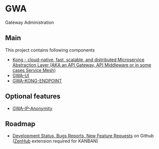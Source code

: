 # GWA
Gateway Administration
## Main
This project contains following components
* [Kong - cloud-native, fast, scalable, and distributed Microservice Abstraction Layer (AKA an API Gateway, API Middleware or in some cases Service Mesh)](https://github.com/kong/kong) 
* [GWA-UI](https://github.com/bcgov/gwa-ui)
* [GWA-KONG-ENDPOINT](https://github.com/bcgov/gwa-kong-endpoint)

## Optional features
* [GWA-IP-Anonymity](https://github.com/bcgov/gwa-ip-anonymity)

## Roadmap
* [Development Status, Bugs Reports, New Feature Requests](https://github.com/bcgov/gwa#boards?repos=78794616,135350893,135510604,135498841) on Github ([ZenHub](https://chrome.google.com/webstore/detail/zenhub-for-github/ogcgkffhplmphkaahpmffcafajaocjbd) extension required for KANBAN) 
